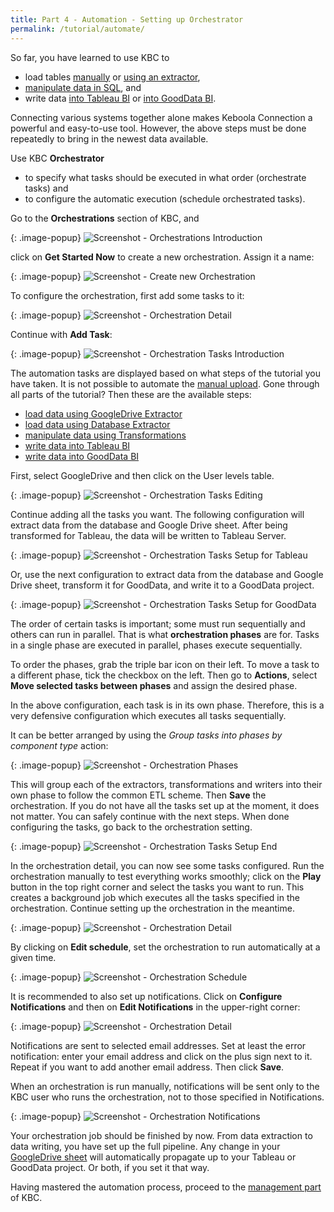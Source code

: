 ```yaml
---
title: Part 4 - Automation - Setting up Orchestrator
permalink: /tutorial/automate/
---
```


So far, you have learned to use KBC to

- load tables [manually](/tutorial/load/) or [using an extractor](/tutorial/load/database/), 
- [manipulate data in SQL](/tutorial/manipulate/), and
- write data [into Tableau BI](/tutorial/write/) or [into GoodData BI](/tutorial/write/gooddata/).
 
Connecting various systems together alone makes Keboola Connection a powerful and easy-to-use tool. 
However, the above steps must be done repeatedly to bring in the newest data available. 

Use KBC **Orchestrator**  

- to specify what tasks should be executed in what order (orchestrate tasks) and
- to configure the automatic execution (schedule orchestrated tasks).

Go to the **Orchestrations** section of KBC, and

{: .image-popup}
![Screenshot - Orchestrations Introduction](/tutorial/automate/orchestrator-intro.png)

click on **Get Started Now** to create a new orchestration. Assign it a name:

{: .image-popup}
![Screenshot - Create new Orchestration](/tutorial/automate/orchestrator-create-new.png)

To configure the orchestration, first add some tasks to it:

{: .image-popup}
![Screenshot - Orchestration Detail](/tutorial/automate/orchestration-detail-1.png)

Continue with **Add Task**:

{: .image-popup}
![Screenshot - Orchestration Tasks Introduction](/tutorial/automate/orchestration-tasks-1.png)

The automation tasks are displayed based on what steps of the tutorial you have taken.
It is not possible to automate the [manual upload](/tutorial/load/). Gone through all parts of the tutorial?
Then these are the available steps:

- [load data using GoogleDrive Extractor](/tutorial/load/googledrive/)
- [load data using Database Extractor](/tutorial/load/database/)
- [manipulate data using Transformations](/tutorial/manipulate/)
- [write data into Tableau BI](/tutorial/write/)
- [write data into GoodData BI](/tutorial/write/gooddata/)

First, select GoogleDrive and then click on the User levels table.

{: .image-popup}
![Screenshot - Orchestration Tasks Editing](/tutorial/automate/orchestration-tasks-2.png)

Continue adding all the tasks you want. The following configuration will extract data from the database 
and Google Drive sheet. After being transformed for Tableau, the data will be written to Tableau Server.

{: .image-popup}
![Screenshot - Orchestration Tasks Setup for Tableau](/tutorial/automate/orchestration-tasks-setup-1.png)

Or, use the next configuration to extract data from the database and Google Drive sheet,
transform it for GoodData, and write it to a GoodData project.

{: .image-popup}
![Screenshot - Orchestration Tasks Setup for GoodData](/tutorial/automate/orchestration-tasks-setup-2.png)

The order of certain tasks is important; some must run sequentially and others can run in parallel. 
That is what **orchestration phases** are for. Tasks in a single phase are executed in parallel, 
phases execute sequentially. 

To order the phases, grab the triple bar icon on their left. 
To move a task to a different phase, tick the checkbox on the left. Then go to **Actions**, select 
**Move selected tasks between phases** and assign the desired phase.

In the above configuration, each task is in its own phase.
Therefore, this is a very defensive configuration which executes all tasks sequentially.

It can be better arranged by using the *Group tasks into phases by component type* action:

{: .image-popup}
![Screenshot - Orchestration Phases](/tutorial/automate/orchestration-tasks-setup-3.png)

This will group each of the extractors, transformations and writers into their own phase to follow the common
ETL scheme. Then **Save** the orchestration. If you do not have all the tasks set up at the moment, 
it does not matter. You can safely continue with the next steps.
When done configuring the tasks, go back to the orchestration setting.

{: .image-popup}
![Screenshot - Orchestration Tasks Setup End](/tutorial/automate/orchestration-tasks-setup-4.png)

In the orchestration detail, you can now see some tasks configured. Run the orchestration manually 
to test everything works smoothly; click on the **Play** button in the top right corner and select the tasks you want to run.
This creates a background job which executes all the tasks specified in the orchestration. 
Continue setting up the orchestration in the meantime.

{: .image-popup}
![Screenshot - Orchestration Detail](/tutorial/automate/orchestration-detail-2.png)

By clicking on **Edit schedule**, set the orchestration to run automatically at a given time. 

{: .image-popup}
![Screenshot - Orchestration Schedule](/tutorial/automate/orchestration-schedule.png)

It is recommended to also set up notifications. 
Click on **Configure Notifications** and then on **Edit Notifications** in the upper-right corner:

{: .image-popup}
![Screenshot - Orchestration Detail](/tutorial/automate/orchestration-detail-3.png)

Notifications are sent to selected email addresses. Set at least the error notification: enter your email address and 
click on the plus sign next to it. Repeat if you want to add another email address. Then click **Save**.

When an orchestration is run manually, notifications will be sent only to the KBC user who
runs the orchestration, not to those specified in Notifications.

{: .image-popup}
![Screenshot - Orchestration Notifications](/tutorial/automate/orchestration-notifications.png)

Your orchestration job should be finished by now. From data extraction to data writing, you have set up the full pipeline. 
Any change in your [GoogleDrive sheet](/tutorial/load/googledrive/) will automatically propagate up 
to your Tableau or GoodData project. Or both, if you set it that way.   

Having mastered the automation process, proceed to the [management part](/tutorial/management/) of KBC. 
